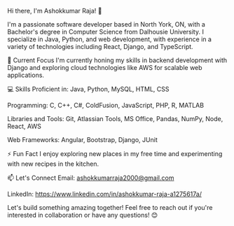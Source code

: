 Hi there, I'm Ashokkumar Raja! 👋

I'm a passionate software developer based in North York, ON, with a Bachelor's degree in Computer Science from Dalhousie University. I specialize in Java, Python, and web development, with experience in a variety of technologies including React, Django, and TypeScript.


🌱 Current Focus
I'm currently honing my skills in backend development with Django and exploring cloud technologies like AWS for scalable web applications.

💻 Skills
Proficient in: Java, Python, MySQL, HTML, CSS

Programming: C, C++, C#, ColdFusion, JavaScript, PHP, R, MATLAB

Libraries and Tools: Git, Atlassian Tools, MS Office, Pandas, NumPy, Node, React, AWS

Web Frameworks: Angular, Bootstrap, Django, JUnit

⚡ Fun Fact
I enjoy exploring new places in my free time and experimenting with new recipes in the kitchen.

📫 Let's Connect
Email: ashokkumarraja2000@gmail.com

LinkedIn: https://www.linkedin.com/in/ashokkumar-raja-a1275617a/


Let's build something amazing together! Feel free to reach out if you're interested in collaboration or have any questions! 😊
